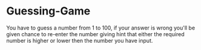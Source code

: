 # Guessing-Game
You have to guess a number from 1 to 100, if your answer is wrong you'll be given chance to re-enter the number giving hint that either the required number is higher or lower then the number you have input.
